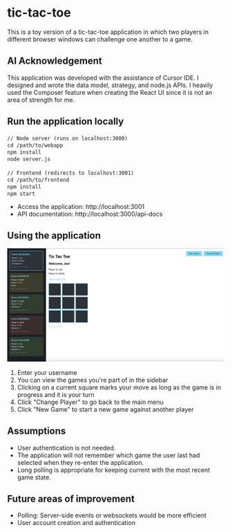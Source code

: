 # tic-tac-toe
This is a toy version of a tic-tac-toe application in which two players in different browser windows can challenge one another to a game.

## AI Acknowledgement
This application was developed with the assistance of Cursor IDE. I designed and wrote the data model, strategy, and node.js APIs. I heavily used the Composer feature when creating the React UI since it is not an area of strength for me.

## Run the application locally
```
// Node server (runs on localhost:3000)
cd /path/to/webapp
npm install
node server.js

// Frontend (redirects to localhost:3001)
cd /path/to/frontend
npm install
npm start
```
* Access the application: http://localhost:3001
* API documentation: http://localhost:3000/api-docs



## Using the application
![Screenshot of tic-tac-toe app](https://github.com/mohitpalkohli/tic-tac-toe/blob/main/App_screenshot.png)


1. Enter your username
2. You can view the games you're part of in the sidebar
3. Clicking on a current square marks your move as long as the game is in progress and it is your turn
4. Click "Change Player" to go back to the main menu
5. Click "New Game" to start a new game against another player

## Assumptions
* User authentication is not needed.
* The application will not remember which game the user last had selected when they re-enter the application.
* Long polling is appropriate for keeping current with the most recent game state.

## Future areas of improvement
* Polling: Server-side events or websockets would be more efficient
* User account creation and authentication
